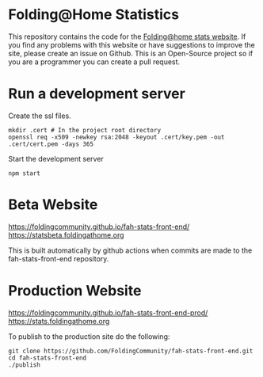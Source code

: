 # Folding@Home Statistics
This repository contains the code for the
[Folding@home stats website](https://stats.foldingathome.org).  If you find any problems
with this website or have suggestions to improve the site, please create an
issue on Github.  This is an Open-Source project so if you are a programmer
you can create a pull request.

# Run a development server
Create the ssl files.
```
mkdir .cert # In the project root directory
openssl req -x509 -newkey rsa:2048 -keyout .cert/key.pem -out .cert/cert.pem -days 365
```

Start the development server
```
npm start
```

# Beta Website
https://foldingcommunity.github.io/fah-stats-front-end/
https://statsbeta.foldingathome.org

This is built automatically by github actions when commits are made to the
fah-stats-front-end repository.

# Production Website
https://foldingcommunity.github.io/fah-stats-front-end-prod/
https://stats.foldingathome.org

To publish to the production site do the following:

```
git clone https://github.com/FoldingCommunity/fah-stats-front-end.git
cd fah-stats-front-end
./publish
```
